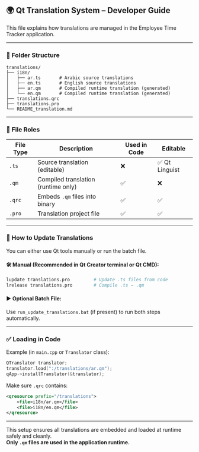 ## 🌍 Qt Translation System – Developer Guide

This file explains how translations are managed in the Employee Time Tracker application.

---

### 📁 Folder Structure

```
translations/
├── i18n/
│   ├── ar.ts       # Arabic source translations
│   ├── en.ts       # English source translations
│   ├── ar.qm       # Compiled runtime translation (generated)
│   └── en.qm       # Compiled runtime translation (generated)
├── translations.qrc
├── translations.pro
└── README_translation.md
```

---

### 📌 File Roles

| File Type | Description                         | Used in Code | Editable |
|-----------|-------------------------------------|--------------|----------|
| `.ts`     | Source translation (editable)       | ❌           | ✅ Qt Linguist |
| `.qm`     | Compiled translation (runtime only) | ✅           | ❌       |
| `.qrc`    | Embeds `.qm` files into binary      | ✅           | ✅       |
| `.pro`    | Translation project file            | ✅           | ✅       |

---

### 🔧 How to Update Translations

You can either use Qt tools manually or run the batch file.

#### 🛠 Manual (Recommended in Qt Creator terminal or Qt CMD):
```bash
lupdate translations.pro         # Update .ts files from code
lrelease translations.pro        # Compile .ts → .qm
```

#### ▶ Optional Batch File:
Use `run_update_translations.bat` (if present) to run both steps automatically.

---

### ✅ Loading in Code

Example (in `main.cpp` or `Translator` class):
```cpp
QTranslator translator;
translator.load(":/translations/ar.qm");
qApp->installTranslator(&translator);
```

Make sure `.qrc` contains:
```xml
<qresource prefix="/translations">
    <file>i18n/ar.qm</file>
    <file>i18n/en.qm</file>
</qresource>
```

---

This setup ensures all translations are embedded and loaded at runtime safely and cleanly.  
**Only `.qm` files are used in the application runtime.**
